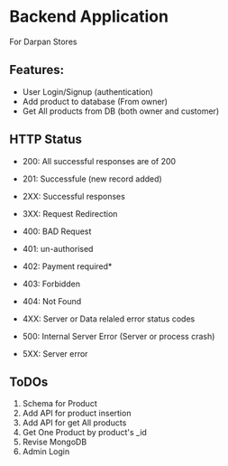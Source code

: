 # Backend Application

For Darpan Stores

## Features:

- User Login/Signup (authentication)
- Add product to database (From owner)
- Get All products from DB (both owner and customer)



## HTTP Status

- 200: All successful responses are of  200
- 201: Successfule (new record added)
- 2XX: Successful responses

- 3XX: Request Redirection

- 400: BAD Request
- 401: un-authorised
- 402: Payment required*
- 403: Forbidden
- 404: Not Found
- 4XX: Server or Data relaled error status codes

- 500: Internal Server Error (Server or process crash)
- 5XX: Server error



## ToDOs

1. Schema for Product
2. Add API for product insertion
3. Add API for get All products
4. Get One Product by product's _id
5. Revise MongoDB
6. Admin Login